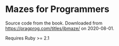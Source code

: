 # Mazes for Programmers

Source code from the book. Downloaded from
<https://pragprog.com/titles/jbmaze/> on 2020-08-01.

Requires Ruby >= 2.1
